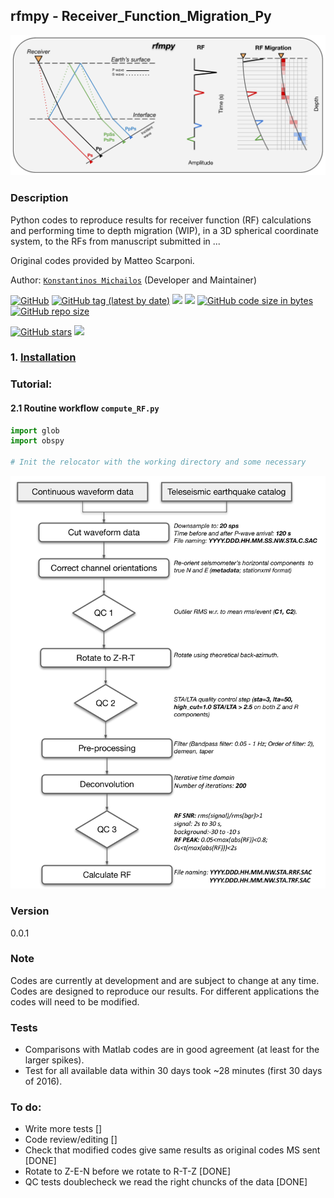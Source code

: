 ## rfmpy - Receiver_Function_Migration_Py

![My Image](plots/rfmpy_logo.png)

### Description 
Python codes to reproduce results for receiver function (RF) calculations and 
performing time to depth migration (WIP), in a 3D spherical coordinate system, to the RFs 
from manuscript submitted in ...

Original codes provided by Matteo Scarponi.

Author: [`Konstantinos Michailos`](https://github.com/kemichai) (Developer and Maintainer) 


[![GitHub](https://img.shields.io/github/license/kemichai/rfmpy)]()
[![GitHub tag (latest by date)](https://img.shields.io/github/v/tag/kemichai/rfmpy)]()
[![](https://img.shields.io/github/last-commit/kemichai/rfmpy)]()
[![](https://img.shields.io/github/commit-activity/m/kemichai/rfmpy)]()
[![GitHub code size in bytes](https://img.shields.io/github/languages/code-size/kemichai/rfmpy)]()
[![GitHub repo size](https://img.shields.io/github/repo-size/kemichai/rfmpy)]()

<!---
Add zenodo here
[![DOI](https://zenodo.org/badge/41006349.svg)](https://zenodo.org/badge/latestdoi/41006349)
--->
[![GitHub stars](https://img.shields.io/github/stars/kemichai/rfmpy?style=social)]()
[![](https://img.shields.io/github/forks/kemichai/rfmpy?style=social)]()

### 1. [Installation](docs/installation.md) ###

### Tutorial:

<!---
LINK TO DOWNLOAD A DATASET TO USE...
LOOK here for more ideas:...https://github.com/insarlab/MintPy/tree/main/docs
```bash
wget https://zenodo.org/record/3952953/files/FernandinaSenDT128.tar.xz
tar -xvJf FernandinaSenDT128.tar.xz
cd FernandinaSenDT128/mintpy
smallbaselineApp.py ${MINTPY_HOME}/mintpy/data/input_files/FernandinaSenDT128.txt
```
--->

#### 2.1 Routine workflow `compute_RF.py` ####

```python
import glob
import obspy

# Init the relocator with the working directory and some necessary

```

![My Image](plots/rf_steps.jpg)


### Version
0.0.1

### Note
Codes are currently at development and are subject to 
change at any time. Codes are designed to reproduce our results.
For different applications the codes will need to be modified.
 
### Tests
* Comparisons with Matlab codes are in good agreement (at least for the larger spikes).
* Test for all available data within 30 days took ~28 minutes (first 30 days of 2016).

### To do: ###
* Write more tests []
* Code review/editing []
* Check that modified codes give same results as original codes MS sent [DONE]
* Rotate to Z-E-N before we rotate to R-T-Z [DONE]
* QC tests doublecheck we read the right chuncks of the data [DONE]  

